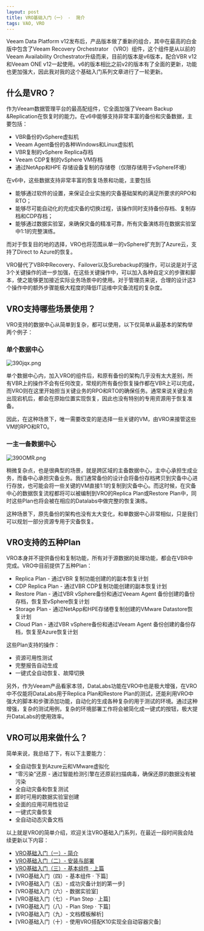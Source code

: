 ```yaml
---
layout: post
title: VRO基础入门（一） -  简介
tags: VAO, VRO
---
```




Veeam Data Platform v12发布后，产品版本做了重新的组合，其中在最高的白金版中包含了Veeam Recovery Orchestrator （VRO）组件，这个组件是从以前的Veeam Availability Orchestrator升级而来，目前的版本是v6版本，配合VBR v12和Veeam ONE v12一起使用。v6的版本相比之前v2的版本有了全面的更新，功能也更加强大，因此我对我的这个基础入门系列文章进行了一轮更新。

## 什么是VRO？

作为Veeam数据管理平台的最高配组件，它全面加强了Veeam Backup &Replication在恢复时的能力。在v6中能够支持非常丰富的备份和灾备数据，主要包括：

- VBR备份的vSphere虚拟机
- Veeam Agent备份的各种Windows和Linux虚拟机
- VBR复制的vSphere Replica存档
- Veeam CDP复制的vSphere VM存档
- 通过NetApp和HPE 存储设备复制的存储卷（仅限存储用于vSphere环境）

在v6中，这些数据支持非常丰富的恢复场景和功能，主要包括

 - 能够通过软件的设置，来保证企业实施的灾备基础架构的满足所要求的RPO和RTO；
 - 能够尽可能自动化的完成灾备的切换过程，该操作同时支持备份存档、复制存档和CDP存档；
 - 能够通过数据实验室，来确保灾备的精准可靠，所有灾备演练将在数据实验室中1:1的完整演练。

而对于恢复目的地的选择，VRO也将范围从单一的vSphere扩充到了Azure云，支持了Direct to Azure的恢复。

VRO替代了VBR中Recovery、Failover以及Surebackup的操作，可以说是对于这3个关键操作的进一步加强，在这些关键操作中，可以加入各种自定义的步骤和脚本，使之能够更加接近实际业务场景中的使用。对于管理员来说，合理的设计这3个操作中的额外步骤能极大程度的降低IT运维中灾备流程的复杂度。

## VRO支持哪些场景使用？

VRO支持的数据中心从简单到复杂，都可以使用，以下仅简单从最基本的架构举两个例子：

### 单个数据中心

![390jqx.png](https://s2.ax1x.com/2020/02/16/390jqx.png)



单个数据中心内，加入VRO的组件后，和原有备份的架构几乎没有太大差别，所有VBR上的操作不会有任何改变，常规的所有备份恢复操作都在VBR上可以完成，而VRO则在这里开始担当关键业务的RPO和RTO的确保任务。通常来说关键业务出现宕机后，都会在原始位置实现恢复，因此也没有特别的专用资源用于恢复准备。

因此，在这种场景下，唯一需要改变的是选择一些关键的VM，由VRO来接管这些VM的RPO和RTO。

### 一主一备数据中心

![390OMR.png](https://s2.ax1x.com/2020/02/16/390OMR.png)

稍微复杂点，也是很典型的场景，就是跨区域的主备数据中心，主中心承担生成业务，而备中心承担灾备业务。我们通常备份的设计会将备份存档拷贝到灾备中心进行存放，也可能会将一些关键的VM直接1:1的复制到灾备中心。而这时候，在灾备中心的数据恢复流程都将可以被编制到VRO的Replica Plan或Restore Plan中，同时这些Plan也将会被在相应的Datalabs中做完整的恢复演练。

这种场景下，原先备份的架构也没有太大变化，和单数据中心非常相似，只是我们可以规划一部分资源专用于灾备恢复。

## VRO支持的五种Plan

VRO本身并不提供备份和复制功能，所有对于源数据的处理功能，都会在VBR中完成。VRO中目前提供了五种Plan：

- Replica Plan - 通过VBR 复制功能创建的的副本恢复计划
- CDP Replica Plan - 通过VBR CDP复制功能创建的副本恢复计划
- Restore Plan - 通过VBR vSphere备份和通过Veeam Agent 备份创建的备份存档，恢复至vSphere恢复计划
- Storage Plan - 通过NetApp和HPE存储卷复制创建的VMware Datastore恢复计划
- Cloud Plan - 通过VBR vSphere备份和通过Veeam Agent 备份创建的备份存档，恢复至Azure恢复计划

这些Plan支持的操作：

  - 资源可用性测试
  - 完整报告自动生成
  - 一键式全自动恢复、故障切换

另外，作为Veeam产品看家本领，DataLabs功能在VRO中也是极大增强，在VRO中不仅能将DataLabs用于Replica Plan和Restore Plan的测试，还能利用VRO中强大的脚本和步骤添加功能，自动化的生成各种复杂的用于测试的环境。通过这种增强，复杂的测试用例，复杂的环境部署工作将会被简化成一键式的按钮，极大提升DataLabs的使用效率。

## VRO可以用来做什么？

简单来说，我总结了下，有以下主要能力：

- 全自动恢复到Azure云和VMware虚拟化
- “零污染”还原 - 通过智能检测引擎在还原前扫描病毒，确保还原的数据没有被污染
- 全自动灾备和恢复测试
- 即时可用的数据实验室创建
- 全面的应用可用性验证
- 一键式灾备恢复
- 全自动动态灾备文档

以上就是VRO的简单介绍，欢迎关注VRO基础入门系列，在最近一段时间我会陆续更新以下内容：

- [VRO基础入门（一）-  简介](https://blog.backupnext.cloud/_posts/2023-05-24-VRO-v6-Guide-01/)
- [VRO基础入门（二）-  安装与部署](https://blog.backupnext.cloud/_posts/2023-05-25-VRO-v6-Guide-02/)
- [VRO基础入门（三）-  基本组件 · 上篇](https://blog.backupnext.cloud/_posts/2023-05-26-VRO-v6-Guide-03/)
- [VRO基础入门（四）-  基本组件 · 下篇]
- [VRO基础入门（五）-  成功灾备计划的第一步]
- [VRO基础入门（六）-  数据实验室]
- [VRO基础入门（七）-  Plan Step  · 上篇]
- [VRO基础入门（八）-  Plan Step  · 下篇]
- [VRO基础入门（九）-  文档模板解析]
- [VRO基础入门（十）- 使用VRO搭配K10实现全自动容器灾备]